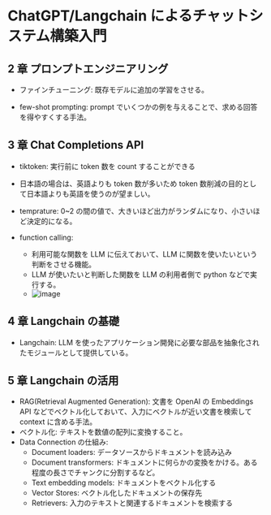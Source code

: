 # ChatGPT/Langchain によるチャットシステム構築入門

## 2 章 プロンプトエンジニアリング

- ファインチューニング: 既存モデルに追加の学習をさせる。

- few-shot prompting: prompt でいくつかの例を与えることで、求める回答を得やすくする手法。

## 3 章 Chat Completions API

- tiktoken: 実行前に token 数を count することができる
- 日本語の場合は、英語よりも token 数が多いため token 数削減の目的として日本語よりも英語を使うのが望ましい。
- temprature: 0~2 の間の値で、大きいほど出力がランダムになり、小さいほど決定的になる。

- function calling:
  - 利用可能な関数を LLM に伝えておいて、LLM に関数を使いたいという判断をさせる機能。
  - LLM が使いたいと判断した関数を LLM の利用者側で python などで実行する。
  - ![image](https://github.com/yoshikikasama/python/assets/61643054/1d8da4a2-1cd4-4911-b3ed-22bed8d0de02)


## 4 章 Langchain の基礎

- Langchain: LLM を使ったアプリケーション開発に必要な部品を抽象化されたモジュールとして提供している。

## 5 章 Langchain の活用

- RAG(Retrieval Augmented Generation): 文書を OpenAI の Embeddings API などでベクトル化しておいて、入力にベクトルが近い文書を検索して context に含める手法。
- ベクトル化: テキストを数値の配列に変換すること。
- Data Connection の仕組み:
  - Document loaders: データソースからドキュメントを読み込み
  - Document transformers: ドキュメントに何らかの変換をかける。ある程度の長さでチャンクに分割するなど。
  - Text embedding models: ドキュメントをベクトル化する
  - Vector Stores: ベクトル化したドキュメントの保存先
  - Retrievers: 入力のテキストと関連するドキュメントを検索する

